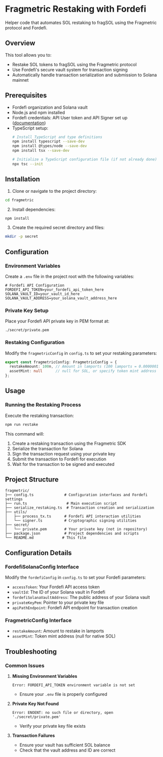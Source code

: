 # Fragmetric Restaking with Fordefi

Helper code that automates SOL restaking to fragSOL using the Fragmetric protocol and Fordefi.

## Overview

This tool allows you to:
- Restake SOL tokens to fragSOL using the Fragmetric protocol
- Use Fordefi's secure vault system for transaction signing
- Automatically handle transaction serialization and submission to Solana mainnet

## Prerequisites

- Fordefi organization and Solana vault
- Node.js and npm installed
- Fordefi credentials: API User token and API Signer set up ([documentation](https://docs.fordefi.com/developers/program-overview))
- TypeScript setup:
  ```bash
  # Install TypeScript and type definitions
  npm install typescript --save-dev
  npm install @types/node --save-dev
  npm install tsx --save-dev
  
  # Initialize a TypeScript configuration file (if not already done)
  npx tsc --init
  ```

## Installation

1. Clone or navigate to the project directory:
```bash
cd fragmetric
```

2. Install dependencies:
```bash
npm install
```

3. Create the required secret directory and files:
```bash
mkdir -p secret
```

## Configuration

### Environment Variables

Create a `.env` file in the project root with the following variables:

```env
# Fordefi API Configuration
FORDEFI_API_TOKEN=your_fordefi_api_token_here
SOLANA_VAULT_ID=your_vault_id_here
SOLANA_VAULT_ADDRESS=your_solana_vault_address_here
```

### Private Key Setup

Place your Fordefi API private key in PEM format at:
```
./secret/private.pem
```

### Restaking Configuration

Modify the `fragmetricConfig` in `config.ts` to set your restaking parameters:

```typescript
export const fragmetricConfig: FragmetricConfig = {
  restakeAmount: 100n, // Amount in lamports (100 lamports = 0.0000001 SOL)
  assetMint: null      // null for SOL, or specify token mint address
};
```

## Usage

### Running the Restaking Process

Execute the restaking transaction:

```bash
npm run restake
```

This command will:
1. Create a restaking transaction using the Fragmetric SDK
2. Serialize the transaction for Solana
3. Sign the transaction request using your private key
4. Submit the transaction to Fordefi for execution
5. Wait for the transaction to be signed and executed

## Project Structure

```
fragmetric/
├── config.ts              # Configuration interfaces and Fordefi settings
├── run.ts                  # Main execution script
├── serialize_restaking.ts  # Transaction creation and serialization
├── utils/
│   ├── process_tx.ts      # Fordefi API interaction utilities
│   └── signer.ts          # Cryptographic signing utilities
├── secret/
│   └── private.pem        # Your private key (not in repository)
├── package.json           # Project dependencies and scripts
└── README.md             # This file
```

## Configuration Details

### FordefiSolanaConfig Interface

Modify the `fordefiConfig` in `config.ts` to set your Fordefi parameters:

- `accessToken`: Your Fordefi API access token
- `vaultId`: The ID of your Solana vault in Fordefi
- `fordefiSolanaVaultAddress`: The public address of your Solana vault
- `privateKeyPem`: Pointer to your private key file
- `apiPathEndpoint`: Fordefi API endpoint for transaction creation

### FragmetricConfig Interface
- `restakeAmount`: Amount to restake in lamports
- `assetMint`: Token mint address (null for native SOL)

## Troubleshooting

### Common Issues

1. **Missing Environment Variables**
   ```
   Error: FORDEFI_API_TOKEN environment variable is not set
   ```
   - Ensure your `.env` file is properly configured

2. **Private Key Not Found**
   ```
   Error: ENOENT: no such file or directory, open './secret/private.pem'
   ```
   - Verify your private key file exists

3. **Transaction Failures**
   - Ensure your vault has sufficient SOL balance
   - Check that the vault address and ID are correct
